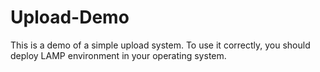 # Upload-Demo
This is a demo of a simple upload system. To use it correctly, you should deploy LAMP environment in your operating system.
